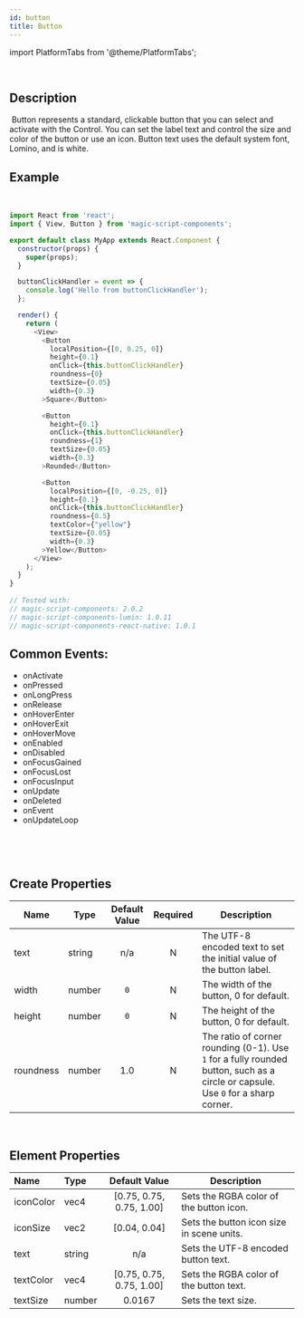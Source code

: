 ```yaml
---
id: button
title: Button
---
```


import PlatformTabs from '@theme/PlatformTabs';

<PlatformTabs component='button' />​

## Description
​
Button represents a standard, clickable button that you can select and activate with the Control. You can set the label text and control the size and color of the button or use an icon. Button text uses the default system font, Lomino, and is white.
​
## Example
​
```javascript
import React from 'react';
import { View, Button } from 'magic-script-components';

export default class MyApp extends React.Component {
  constructor(props) {
    super(props);
  }

  buttonClickHandler = event => {
    console.log('Hello from buttonClickHandler');
  };

  render() {
    return (
      <View>
        <Button
          localPosition={[0, 0.25, 0]}
          height={0.1}
          onClick={this.buttonClickHandler}
          roundness={0}
          textSize={0.05}
          width={0.3}
        >Square</Button>

        <Button
          height={0.1}
          onClick={this.buttonClickHandler}
          roundness={1}
          textSize={0.05}
          width={0.3}
        >Rounded</Button>

        <Button
          localPosition={[0, -0.25, 0]}
          height={0.1}
          onClick={this.buttonClickHandler}
          roundness={0.5}
          textColor={"yellow"}
          textSize={0.05}
          width={0.3}
        >Yellow</Button>
      </View>
    );
  }
}
​
// Tested with:
// magic-script-components: 2.0.2
// magic-script-components-lumin: 1.0.11
// magic-script-components-react-native: 1.0.1
```

<!-- import ExpandableSection from '@theme/ExpandableSection'; -->


<!-- <ExpandableSection title="Common Events"> -->

<div>

## Common Events:

- onActivate
- onPressed
- onLongPress
- onRelease
- onHoverEnter
- onHoverExit
- onHoverMove
- onEnabled
- onDisabled
- onFocusGained
- onFocusLost
- onFocusInput
- onUpdate
- onDeleted
- onEvent
- onUpdateLoop

</div>

<!-- </ExpandableSection> -->


<!-- <ExpandableSection title='Common Properties' path='content/Properties.md' /> -->
​

​
## Create Properties

| Name      | Type   | Default Value | Required | Description                                                                                                                      |
| --------- | ------ | :-----------: | :------: | -------------------------------------------------------------------------------------------------------------------------------- |
| text      | string |      n/a      |    N     | The UTF-8 encoded text to set the initial value of the button label.                                                             |
| width     | number |      `0`      |    N     | The width of the button, 0 for default.                                                                                          |
| height    | number |      `0`      |    N     | The height of the button, 0 for default.                                                                                         |
| roundness | number |      1.0      |    N     | The ratio of corner rounding (0-1). Use `1` for a fully rounded button, such as a circle or capsule. Use `0` for a sharp corner. |

​
## Element Properties

| Name      | Type   |      Default Value       | Description                               |
| :-------- | :----- | :----------------------: | ----------------------------------------- |
| iconColor | vec4   | [0.75, 0.75, 0.75, 1.00] | Sets the RGBA color of the button icon.   |
| iconSize  | vec2   |       [0.04, 0.04]       | Sets the button icon size in scene units. |
| text      | string |           n/a            | Sets the UTF-8 encoded button text.       |
| textColor | vec4   | [0.75, 0.75, 0.75, 1.00] | Sets the RGBA color of the button text.   |
| textSize  | number |          0.0167          | Sets the text size.                       |